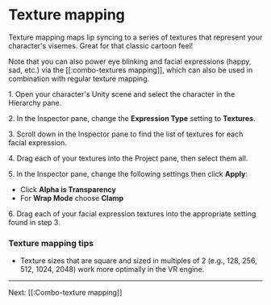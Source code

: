 # Texture mapping

Texture mapping maps lip syncing to a series of textures that represent your character's visemes. Great for that classic cartoon feel!

Note that you can also power eye blinking and facial expressions (happy, sad, etc.) via the [[:combo-textures mapping]], which can also be used in combination with regular texture mapping.

1\. Open your character's Unity scene and select the character in the Hierarchy pane.

2\. In the Inspector pane, change the **Expression Type** setting to **Textures**.

3\. Scroll down in the Inspector pane to find the list of textures for each facial expression.

4\. Drag each of your textures into the Project pane, then select them all.

5\. In the Inspector pane, change the following settings then click **Apply**:

* Click **Alpha is Transparency**
* For **Wrap Mode** choose **Clamp**

6\. Drag each of your facial expression textures into the appropriate setting found in step 3.

### Texture mapping tips

* Texture sizes that are square and sized in multiples of 2 (e.g., 128, 256, 512, 1024, 2048) work more optimally in the VR engine.

---

Next: [[:Combo-texture mapping]]
